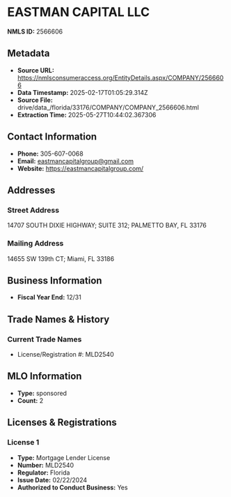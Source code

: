 # EASTMAN CAPITAL LLC

**NMLS ID:** 2566606

## Metadata
- **Source URL:** https://nmlsconsumeraccess.org/EntityDetails.aspx/COMPANY/2566606
- **Data Timestamp:** 2025-02-17T01:05:29.314Z
- **Source File:** drive/data_/florida/33176/COMPANY/COMPANY_2566606.html
- **Extraction Time:** 2025-05-27T10:44:02.367306

## Contact Information
- **Phone:** 305-607-0068
- **Email:** eastmancapitalgroup@gmail.com
- **Website:** https://eastmancapitalgroup.com/

## Addresses
### Street Address
14707 SOUTH DIXIE HIGHWAY; SUITE 312; PALMETTO BAY, FL 33176

### Mailing Address
14655 SW 139th CT; Miami, FL 33186

## Business Information
- **Fiscal Year End:** 12/31

## Trade Names & History
### Current Trade Names
- License/Registration #: MLD2540

## MLO Information
- **Type:** sponsored
- **Count:** 2

## Licenses & Registrations

### License 1
- **Type:** Mortgage Lender License
- **Number:** MLD2540
- **Regulator:** Florida
- **Issue Date:** 02/22/2024
- **Authorized to Conduct Business:** Yes
